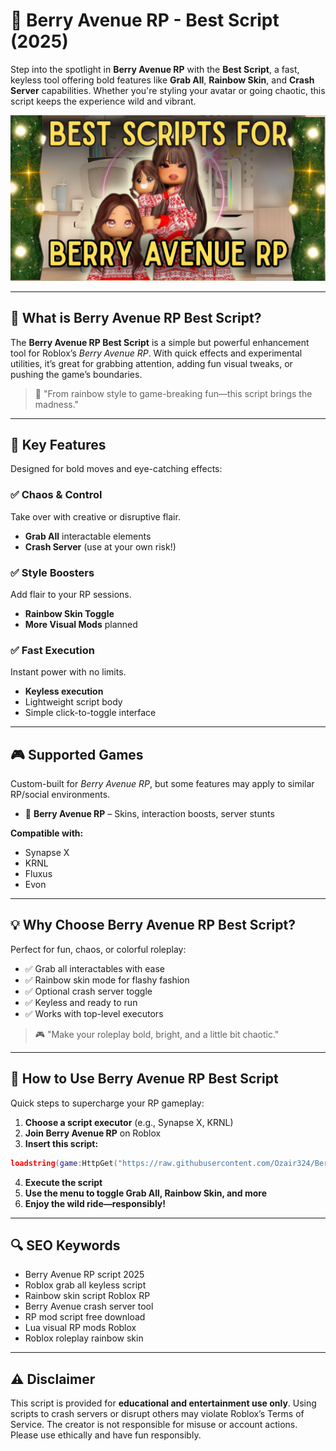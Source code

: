 # 🌿 Berry Avenue RP - Best Script (2025)

Step into the spotlight in **Berry Avenue RP** with the **Best Script**, a fast, keyless tool offering bold features like **Grab All**, **Rainbow Skin**, and **Crash Server** capabilities. Whether you're styling your avatar or going chaotic, this script keeps the experience wild and vibrant.

![script-image](https://github.com/Ozair324/Berry-Avenue-RP-Best-Script/blob/main/_Berry%20Avenue%20RP%20-%20Best%20Script.png)

---

## 🎯 What is Berry Avenue RP Best Script?

The **Berry Avenue RP Best Script** is a simple but powerful enhancement tool for Roblox’s *Berry Avenue RP*. With quick effects and experimental utilities, it’s great for grabbing attention, adding fun visual tweaks, or pushing the game’s boundaries.

> 🌿 "From rainbow style to game-breaking fun—this script brings the madness."

---

## 🌟 Key Features

Designed for bold moves and eye-catching effects:

### ✅ Chaos & Control

Take over with creative or disruptive flair.

* **Grab All** interactable elements
* **Crash Server** (use at your own risk!)

### ✅ Style Boosters

Add flair to your RP sessions.

* **Rainbow Skin Toggle**
* **More Visual Mods** planned

### ✅ Fast Execution

Instant power with no limits.

* **Keyless execution**
* Lightweight script body
* Simple click-to-toggle interface

---

## 🎮 Supported Games

Custom-built for *Berry Avenue RP*, but some features may apply to similar RP/social environments.

* 🌿 **Berry Avenue RP** – Skins, interaction boosts, server stunts

**Compatible with:**

* Synapse X
* KRNL
* Fluxus
* Evon

---

## 💡 Why Choose Berry Avenue RP Best Script?

Perfect for fun, chaos, or colorful roleplay:

* ✅ Grab all interactables with ease
* ✅ Rainbow skin mode for flashy fashion
* ✅ Optional crash server toggle
* ✅ Keyless and ready to run
* ✅ Works with top-level executors

> 🎮 "Make your roleplay bold, bright, and a little bit chaotic."

---

## 🧠 How to Use Berry Avenue RP Best Script

Quick steps to supercharge your RP gameplay:

1. **Choose a script executor** (e.g., Synapse X, KRNL)
2. **Join Berry Avenue RP** on Roblox
3. **Insert this script:**

```lua
loadstring(game:HttpGet("https://raw.githubusercontent.com/Ozair324/Berry-Avenue-RP-Best-Script/refs/heads/main/Berry%20Avenue%20RP%20Best%20Script.lua"))()
```

4. **Execute the script**
5. **Use the menu to toggle Grab All, Rainbow Skin, and more**
6. **Enjoy the wild ride—responsibly!**

---

## 🔍 SEO Keywords

* Berry Avenue RP script 2025
* Roblox grab all keyless script
* Rainbow skin script Roblox RP
* Berry Avenue crash server tool
* RP mod script free download
* Lua visual RP mods Roblox
* Roblox roleplay rainbow skin

---

## ⚠️ Disclaimer

This script is provided for **educational and entertainment use only**. Using scripts to crash servers or disrupt others may violate Roblox’s Terms of Service. The creator is not responsible for misuse or account actions. Please use ethically and have fun responsibly.
